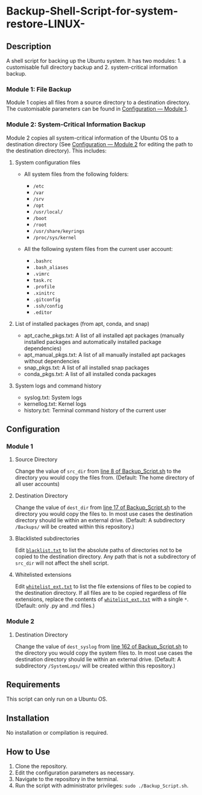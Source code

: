 # Backup-Shell-Script-for-system-restore-LINUX-

## Description

A shell script for backing up the Ubuntu system. It has two modules: 1. a customisable full directory backup and 2. system-critical information backup.

### Module 1: File Backup
Module 1 copies all files from a source directory to a destination directory. The customisable parameters can be found in [Configuration — Module 1](#module-1).

### Module 2: System-Critical Information Backup

Module 2 copies all system-critical information of the Ubuntu OS to a destination directory (See [Configuration — Module 2](#module-2) for editing the path to the destination directory). This includes: 

1. System configuration files

    - All system files from the following folders:

        - `/etc`
        - `/var`
        - `/srv`
        - `/opt`
        - `/usr/local/`
        - `/boot`
        - `/root`
        - `/usr/share/keyrings`
        - `/proc/sys/kernel`

    - All the following system files from the current user account:

        - `.bashrc`
        - `.bash_aliases`
        - `.vimrc`
        - `task.rc`
        - `.profile`
        - `.xinitrc`
        - `.gitconfig`
        - `.ssh/config`
        - `.editor`

2. List of installed packages (from apt, conda, and snap)

    - apt_cache_pkgs.txt: A list of all installed apt packages (manually installed packages and automatically installed package dependencies)
    - apt_manual_pkgs.txt: A list of all manually installed apt packages without dependencies
    - snap_pkgs.txt: A list of all installed snap packages
    - conda_pkgs.txt: A list of all installed conda packages

3. System logs and command history

    - syslog.txt: System logs
    - kernellog.txt: Kernel logs
    - history.txt: Terminal command history of the current user
 
## Configuration

### Module 1

1. Source Directory

    Change the value of `src_dir` from [line 8 of Backup_Script.sh](Backup_Script.sh#L8) to the directory you would copy the files from. (Default: The home directory of all user accounts)

2. Destination Directory

    Change the value of  `dest_dir` from [line 17 of Backup_Script.sh](Backup_Script.sh#L17) to the directory you would copy the files to. In most use cases the destination directory should lie within an external drive. (Default: A subdirectory `/Backups/` will be created within this repository.)

3.  Blacklisted subdirectories

    Edit [`blacklist.txt`](blacklist.txt) to list the absolute paths of directories not to be copied to the destination directory. Any path that is not a subdirectory of `src_dir` will not affect the shell script.

4.  Whitelisted extensions

    Edit [`whitelist_ext.txt`](whitelist_ext.txt) to list the file extensions of files to be copied to the destination directory. If all files are to be copied regardless of file extensions, replace the contents of [`whitelist_ext.txt`](whitelist_ext.txt) with a single `*`. (Default: only .py and .md files.)

### Module 2

1. Destination Directory

    Change the value of `dest_syslog` from [line 162 of Backup_Script.sh](Backup_Script.sh#L162) to the directory you would copy the system files to. In most use cases the destination directory should lie within an external drive. (Default: A subdirectory `/SystemLogs/` will be created within this repository.)

## Requirements

This script can only run on a Ubuntu OS.

## Installation

No installation or compilation is required.

## How to Use
1.	Clone the repository.
2.  Edit the configuration parameters as necessary.
3.	Navigate to the repository in the terminal.
4.	Run the script with administrator privileges: `sudo ./Backup_Script.sh`.